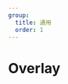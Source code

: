 ```yaml
---
group:
  title: 通用
  order: 1
---
```


# Overlay

<code src='./demo.tsx'></code>

<code src='./demo02.tsx'></code>
